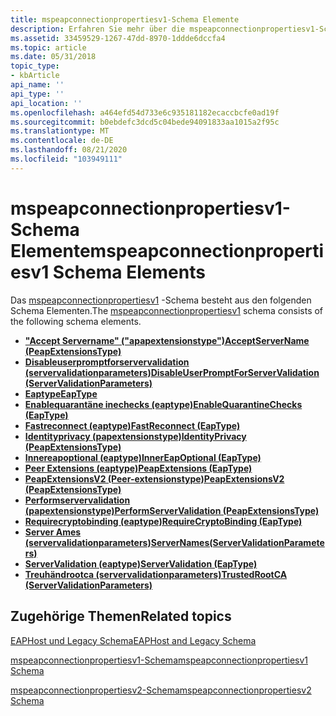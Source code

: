 ```yaml
---
title: mspeapconnectionpropertiesv1-Schema Elemente
description: Erfahren Sie mehr über die mspeapconnectionpropertiesv1-Schema Elemente. Hier finden Sie eine Liste der Schema Elemente und weitere verfügbare Ressourcen.
ms.assetid: 33459529-1267-47dd-8970-1ddde6dccfa4
ms.topic: article
ms.date: 05/31/2018
topic_type:
- kbArticle
api_name: ''
api_type: ''
api_location: ''
ms.openlocfilehash: a464efd54d733e6c935181182ecaccbcfe0ad19f
ms.sourcegitcommit: b0ebdefc3dcd5c04bede94091833aa1015a2f95c
ms.translationtype: MT
ms.contentlocale: de-DE
ms.lasthandoff: 08/21/2020
ms.locfileid: "103949111"
---
```

# <a name="mspeapconnectionpropertiesv1-schema-elements"></a><span data-ttu-id="fec5a-104">mspeapconnectionpropertiesv1-Schema Elemente</span><span class="sxs-lookup"><span data-stu-id="fec5a-104">mspeapconnectionpropertiesv1 Schema Elements</span></span>

<span data-ttu-id="fec5a-105">Das [mspeapconnectionpropertiesv1](mspeapconnectionpropertiesv1schema-schema.md) -Schema besteht aus den folgenden Schema Elementen.</span><span class="sxs-lookup"><span data-stu-id="fec5a-105">The [mspeapconnectionpropertiesv1](mspeapconnectionpropertiesv1schema-schema.md) schema consists of the following schema elements.</span></span>

-   [<span data-ttu-id="fec5a-106">**"Accept Servername" ("apapextensionstype")**</span><span class="sxs-lookup"><span data-stu-id="fec5a-106">**AcceptServerName (PeapExtensionsType)**</span></span>](mspeapconnectionpropertiesv1schema-acceptservername-peapextensionstype-element.md)
-   [<span data-ttu-id="fec5a-107">**Disableuserpromptforservervalidation (servervalidationparameters)**</span><span class="sxs-lookup"><span data-stu-id="fec5a-107">**DisableUserPromptForServerValidation (ServerValidationParameters)**</span></span>](mspeapconnectionpropertiesv1schema-disableuserpromptforservervalidation-servervalidationparameters-element.md)
-   [<span data-ttu-id="fec5a-108">**Eaptype**</span><span class="sxs-lookup"><span data-stu-id="fec5a-108">**EapType**</span></span>](mspeapconnectionpropertiesv1schema-eaptype-element.md)
-   [<span data-ttu-id="fec5a-109">**Enablequarantäne inechecks (eaptype)**</span><span class="sxs-lookup"><span data-stu-id="fec5a-109">**EnableQuarantineChecks (EapType)**</span></span>](mspeapconnectionpropertiesv1schema-enablequarantinechecks-eaptype-element.md)
-   [<span data-ttu-id="fec5a-110">**Fastreconnect (eaptype)**</span><span class="sxs-lookup"><span data-stu-id="fec5a-110">**FastReconnect (EapType)**</span></span>](mspeapconnectionpropertiesv1schema-fastreconnect-eaptype-element.md)
-   [<span data-ttu-id="fec5a-111">**Identityprivacy (papextensionstype)**</span><span class="sxs-lookup"><span data-stu-id="fec5a-111">**IdentityPrivacy (PeapExtensionsType)**</span></span>](mspeapconnectionpropertiesv1schema-identityprivacy-peapextensionstype-element.md)
-   [<span data-ttu-id="fec5a-112">**Innereapoptional (eaptype)**</span><span class="sxs-lookup"><span data-stu-id="fec5a-112">**InnerEapOptional (EapType)**</span></span>](mspeapconnectionpropertiesv1schema-innereapoptional-eaptype-element.md)
-   [<span data-ttu-id="fec5a-113">**Peer Extensions (eaptype)**</span><span class="sxs-lookup"><span data-stu-id="fec5a-113">**PeapExtensions (EapType)**</span></span>](mspeapconnectionpropertiesv1schema-peapextensions-eaptype-element.md)
-   [<span data-ttu-id="fec5a-114">**PeapExtensionsV2 (Peer-extensionstype)**</span><span class="sxs-lookup"><span data-stu-id="fec5a-114">**PeapExtensionsV2 (PeapExtensionsType)**</span></span>](mspeapconnectionpropertiesv1-peapextensionsv2-peapextensionstype-element.md)
-   [<span data-ttu-id="fec5a-115">**Performservervalidation (papextensionstype)**</span><span class="sxs-lookup"><span data-stu-id="fec5a-115">**PerformServerValidation (PeapExtensionsType)**</span></span>](mspeapconnectionpropertiesv1schema-performservervalidation-peapextensionstype-element.md)
-   [<span data-ttu-id="fec5a-116">**Requirecryptobinding (eaptype)**</span><span class="sxs-lookup"><span data-stu-id="fec5a-116">**RequireCryptoBinding (EapType)**</span></span>](mspeapconnectionpropertiesv1schema-requirecryptobinding-eaptype-element.md)
-   [<span data-ttu-id="fec5a-117">**Server Ames (servervalidationparameters)**</span><span class="sxs-lookup"><span data-stu-id="fec5a-117">**ServerNames(ServerValidationParameters)**</span></span>](mspeapconnectionpropertiesv1schema-servernames-servervalidationparameters-element.md)
-   [<span data-ttu-id="fec5a-118">**ServerValidation (eaptype)**</span><span class="sxs-lookup"><span data-stu-id="fec5a-118">**ServerValidation (EapType)**</span></span>](mspeapconnectionpropertiesv1schema-servervalidation-eaptype-element.md)
-   [<span data-ttu-id="fec5a-119">**Treuhändrootca (servervalidationparameters)**</span><span class="sxs-lookup"><span data-stu-id="fec5a-119">**TrustedRootCA (ServerValidationParameters)**</span></span>](mspeapconnectionpropertiesv1schema-trustedrootca-servervalidationparameters-element.md)

## <a name="related-topics"></a><span data-ttu-id="fec5a-120">Zugehörige Themen</span><span class="sxs-lookup"><span data-stu-id="fec5a-120">Related topics</span></span>

<dl> <dt>

[<span data-ttu-id="fec5a-121">EAPHost und Legacy Schema</span><span class="sxs-lookup"><span data-stu-id="fec5a-121">EAPHost and Legacy Schema</span></span>](eaphost-schemas.md)
</dt> <dt>

[<span data-ttu-id="fec5a-122">mspeapconnectionpropertiesv1-Schema</span><span class="sxs-lookup"><span data-stu-id="fec5a-122">mspeapconnectionpropertiesv1 Schema</span></span>](mspeapconnectionpropertiesv1schema-schema.md)
</dt> <dt>

[<span data-ttu-id="fec5a-123">mspeapconnectionpropertiesv2-Schema</span><span class="sxs-lookup"><span data-stu-id="fec5a-123">mspeapconnectionpropertiesv2 Schema</span></span>](mspeapconnectionpropertiesv2schema-schema.md)
</dt> </dl>

 

 




